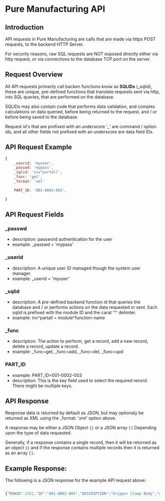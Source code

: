 # Pure Manufacturing API

## Introduction
API requests in Pure Manufacturing are calls that are made via https POST requests, to the backend HTTP Server.

For security reasons, raw SQL requests are NOT exposed directly either via http request, or via connections to the database TCP port on the server.

## Request Overview
All API requests primarily call backen functions know as **SQLIDs** (_sqlid), these are unique, pre-defined functions that translate requests sent via http, into SQL queries, that are performed on the database.

SQLIDs may also contain code that performs data validation, and complex calculations on data queried, before being returned to the request, and / or before being saved to the database.

Request id's that are prefixed with an underscore '_' are command / option ids, and all other fields not prefixed with an underscore are data field IDs.

## API Request Example

```javascript
{
	_userid: 'myuser',
	_passwd: 'mypass',
	_sqlid: 'inv^partall',
	_func: 'get',
	_format: 'xml'

	PART_ID: '001-0002-003',

}
```

## API Request Fields

### _passwd
- description: password authentication for the user
- example: _passwd = 'mypass'

### _userid
- description: A unique user ID managed though the system user manager.
- example: _userid = 'myuser'

### _sqlid
- description: A pre-defined backend function id that queries the database and / or performs actions on the data requested or sent. Each sqlid is prefixed with the module ID and the carat '^' delimter.
- example: inv^partall = module^function-name

### _func
- description: The action to perform, get a record, add a new record, delete a record, update a record.
- example: _func=get, _func=add, _func=del, _func=upd

### PART_ID
- example: PART_ID=001-0002-003
- description: This is the key field used to select the required record. There might be multiple keys.


## API Response
Response data is returned by default as JSON, but may optionaly be returned as XML using the _format: 'xml' option above.

A response may be either a JSON Object `{}` or a JSON array `[]` Depending upon the type of data requested.

Generally, if a response contains a single record, then it will be returned as an object `{}` and if the response contains multiple records then it is returned as an array `[]`.


## Example Response: 

The following is a JSON response for the example API request above:

```javascript

{"ROWID":2352,"ID":"001-0002-003","DESCRIPTION":"Gripper Clamp Body","ALIAS_DESC":"CLAMP","USER_1":"","USER_2":"","USER_3":"","USER_4":"","USER_5":"","USER_6":"","USER_7":"","USER_8":"","USER_9":"","USER_10":"","PART_CLASS_ID":"MAKE_STAGED","TRACEABLE":"N","LOT_SIZE":0,"TRACE_USER_1_LBL":"","TRACE_USER_2_LBL":"","TRACE_USER_3_LBL":"","TRACE_USER_4_LBL":"","TRACE_USER_5_LBL":"","TRACE_USER_6_LBL":"","TRACE_USER_7_LBL":"","TRACE_USER_8_LBL":"","TRACE_USER_9_LBL":"","TRACE_USER_10_LBL":"","UDF_LAYOUT_ID":"","BAL_QTY":"","PART_REV_NO":"NA","ACTIVE":"Y","UNIT_MATERIAL_COST":0,"PRODUCT_CODE":"TURNKEY","USER_ID":"","CREATE_DATE":"2017-02-06T12:57:28.000Z","LAST_MODIFIED_USER_ID":"","LAST_MODIFIED_DATE":"","SITE_ID":"","UOM_ID":"EA","DIM_TRACKED":"N","LENGTH":"N","WIDTH":"N","HEIGHT":"N","DIM_UOM":"","UNIT_CONSUMABLE_COST":0,"LOCKED":"N","LAST_COUNT_DATE":"","CYCLE_COUNT":0,"ECN_ID":"","SAFETY_STOCK_QTY":0,"UDF_1":"","UDF_2":"","UDF_3":"","UDF_4":"","UDF_5":"","UDF_6":"","UDF_7":"","UDF_8":"","UDF_9":"","UDF_10":"","PRICE":{}}

```
